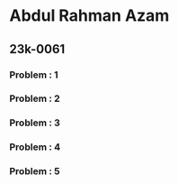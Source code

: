 # Abdul Rahman Azam 
## 23k-0061

### Problem : 1
### Problem : 2
### Problem : 3
### Problem : 4
### Problem : 5
